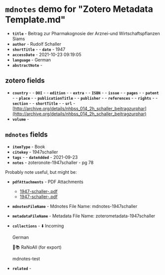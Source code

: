 # `mdnotes` demo for "Zotero Metadata Template.md"

- **`title`** - Beitrag zur Pharmakognosie der Arznei-und Wirtschaftspflanzen Siams
- **`author`** - Rudolf Schaller
- **`shortTitle`** - - **`date`** - 1947
- **`accessDate`** - 2021-10-23 09:19:05
- **`language`** - German
- **`abstractNote`** - 
## zotero fields

- **`country`** - - **`DOI`** - - **`edition`** - - **`extra`** - - **`ISBN`** - - **`issue`** - - **`pages`** - - **`patent`** - - **`place`** - - **`publicationTitle`** - - **`publisher`** - - **`references`** - - **`rights`** - - **`section`** - - **`shortTitle`** - - **`url`** - [http://archive.org/details/nhbss_014_2h_schaller_beitragzurphar](http://archive.org/details/nhbss_014_2h_schaller_beitragzurphar)
- **`volume`** - 

## `mdnotes`  fields

- **`itemType`** - Book
- **`citekey`** - 1947schaller
- **`tags`** - - **`dateAdded`** - 2021-09-23
- **`notes`** - zoteronote-1947schaller - pg 78

Probably note useful, but might be:

- **`pdfAttachments`** -  PDF Attachments
	- [1947-schaller-.pdf](zotero://open-pdf/library/items/EQRBRRM5)
	- [1947-schaller-.pdf](zotero://open-pdf/library/items/6WVX4CUE)

- **`mdnotesFileName`** -  Mdnotes File Name: mdnotes-1947schaller

- **`metadataFileName`** -  Metadata File Name: zoterometadata-1947schaller

- **`collections`** - ⬇️ Incoming

	German

	🌿📚 RaNoAll (for export)

	mdnotes-test

- **`related`** - 
  